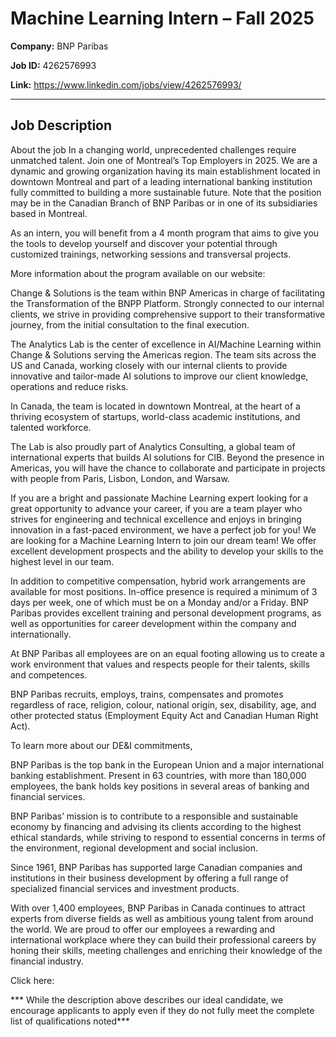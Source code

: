 # Machine Learning Intern – Fall 2025

**Company:** BNP Paribas

**Job ID:** 4262576993

**Link:** https://www.linkedin.com/jobs/view/4262576993/

---

## Job Description

About the job
In a changing world, unprecedented challenges require unmatched talent. Join one of Montreal’s Top Employers in 2025. We are a dynamic and growing organization having its main establishment located in downtown Montreal and part of a leading international banking institution fully committed to building a more sustainable future. Note that the position may be in the Canadian Branch of BNP Paribas or in one of its subsidiaries based in Montreal.



As an intern, you will benefit from a 4 month program that aims to give you the tools to develop yourself and discover your potential through customized trainings, networking sessions and transversal projects.

More information about the program available on our website:





Change & Solutions is the team within BNP Americas in charge of facilitating the Transformation of the BNPP Platform. Strongly connected to our internal clients, we strive in providing comprehensive support to their transformative journey, from the initial consultation to the final execution.



The Analytics Lab is the center of excellence in AI/Machine Learning within Change & Solutions serving the Americas region. The team sits across the US and Canada, working closely with our internal clients to provide innovative and tailor-made AI solutions to improve our client knowledge, operations and reduce risks.

In Canada, the team is located in downtown Montreal, at the heart of a thriving ecosystem of startups, world-class academic institutions, and talented workforce.

The Lab is also proudly part of Analytics Consulting, a global team of international experts that builds AI solutions for CIB. Beyond the presence in Americas, you will have the chance to collaborate and participate in projects with people from Paris, Lisbon, London, and Warsaw.

If you are a bright and passionate Machine Learning expert looking for a great opportunity to advance your career, if you are a team player who strives for engineering and technical excellence and enjoys in bringing innovation in a fast-paced environment, we have a perfect job for you! We are looking for a Machine Learning Intern to join our dream team! We offer excellent development prospects and the ability to develop your skills to the highest level in our team.








In addition to competitive compensation, hybrid work arrangements are available for most positions. In-office presence is required a minimum of 3 days per week, one of which must be on a Monday and/or a Friday. BNP Paribas provides excellent training and personal development programs, as well as opportunities for career development within the company and internationally.








At BNP Paribas all employees are on an equal footing allowing us to create a work environment that values and respects people for their talents, skills and competences.

BNP Paribas recruits, employs, trains, compensates and promotes regardless of race, religion, colour, national origin, sex, disability, age, and other protected status (Employment Equity Act and Canadian Human Right Act).

To learn more about our DE&I commitments,



BNP Paribas is the top bank in the European Union and a major international banking establishment. Present in 63 countries, with more than 180,000 employees, the bank holds key positions in several areas of banking and financial services.

BNP Paribas’ mission is to contribute to a responsible and sustainable economy by financing and advising its clients according to the highest ethical standards, while striving to respond to essential concerns in terms of the environment, regional development and social inclusion.

Since 1961, BNP Paribas has supported large Canadian companies and institutions in their business development by offering a full range of specialized financial services and investment products.

With over 1,400 employees, BNP Paribas in Canada continues to attract experts from diverse fields as well as ambitious young talent from around the world. We are proud to offer our employees a rewarding and international workplace where they can build their professional careers by honing their skills, meeting challenges and enriching their knowledge of the financial industry.








Click here:

*** While the description above describes our ideal candidate, we encourage applicants to apply even if they do not fully meet the complete list of qualifications noted***
